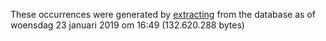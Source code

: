 These occurrences were generated by [extracting](https://github.com/naturalis/trait-geo-diverse/blob/d1691c07f1f5c5b40af1824e17e2794caa4a079f/script/extract_occurrences.sh)
from the database as of woensdag 23 januari 2019 om 16:49 (132.620.288 bytes)
